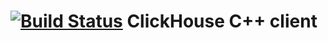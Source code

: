 [![Build Status](https://travis-ci.org/artpaul/clickhouse-cpp.svg?branch=master)](https://travis-ci.org/artpaul/clickhouse-cpp)
ClickHouse C++ client
===============
